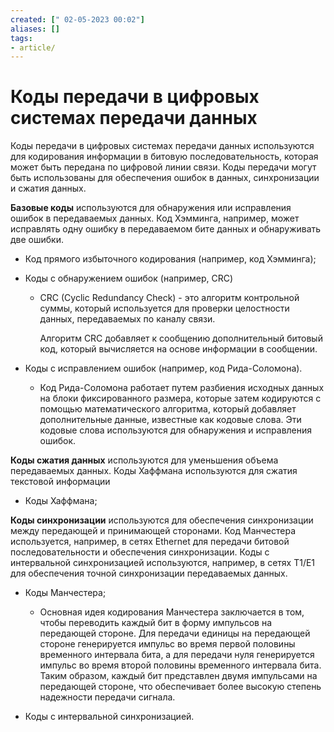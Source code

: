 ```yaml
---
created: [" 02-05-2023 00:02"]
aliases: []
tags:
- article/
---
```


# Коды передачи в цифровых системах передачи данных

Коды передачи в цифровых системах передачи данных используются для кодирования информации в битовую последовательность, которая может быть передана по цифровой линии связи. Коды передачи могут быть использованы для обеспечения ошибок в данных, синхронизации и сжатия данных.

**Базовые коды** используются для обнаружения или исправления ошибок в передаваемых данных. Код Хэмминга, например, может исправлять одну ошибку в передаваемом бите данных и обнаруживать две ошибки.

-   Код прямого избыточного кодирования (например, код Хэмминга);

-   Коды с обнаружением ошибок (например, CRC)
	- CRC (Cyclic Redundancy Check) - это алгоритм контрольной суммы, который используется для проверки целостности данных, передаваемых по каналу связи. 
	 
		 Алгоритм CRC добавляет к сообщению дополнительный битовый код, который вычисляется на основе информации в сообщении. 
		 
- Коды с исправлением ошибок (например, код Рида-Соломона).
	- Код Рида-Соломона работает путем разбиения исходных данных на блоки фиксированного размера, которые затем кодируются с помощью математического алгоритма, который добавляет дополнительные данные, известные как кодовые слова. Эти кодовые слова используются для обнаружения и исправления ошибок.


**Коды сжатия данных** используются для уменьшения объема передаваемых данных. Коды Хаффмана используются для сжатия текстовой информации

-   Коды Хаффмана;

**Коды синхронизации** используются для обеспечения синхронизации между передающей и принимающей сторонами. Код Манчестера используется, например, в сетях Ethernet для передачи битовой последовательности и обеспечения синхронизации. Коды с интервальной синхронизацией используются, например, в сетях T1/E1 для обеспечения точной синхронизации передаваемых данных.

- Коды Манчестера;
	- Основная идея кодирования Манчестера заключается в том, чтобы переводить каждый бит в форму импульсов на передающей стороне. Для передачи единицы на передающей стороне генерируется импульс во время первой половины временного интервала бита, а для передачи нуля генерируется импульс во время второй половины временного интервала бита. Таким образом, каждый бит представлен двумя импульсами на передающей стороне, что обеспечивает более высокую степень надежности передачи сигнала.

-   Коды с интервальной синхронизацией.





